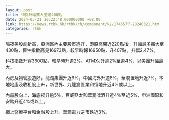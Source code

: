 ```yaml
---
layout: post
title: 恒指升幅擴大至逾400點
date: 2024-03-21 10:22:48.000000000 +08:00
link: https://news.rthk.hk/rthk/ch/component/k2/1745577-20240321.htm
categories: rthk
---
```


隔夜美股創新高，亞洲區內主要股市造好，港股高開近220點後，升幅最多擴大至430點，恒生指數高見16973點，較早時報16950點，升407點，升幅2.47%。

科技指數升穿3600點，較早時升逾2%。ATMXJ升逾2%至逾4%，以美團升幅最大。

內房及物管股造好，龍湖集團升近9%，中國海外升逾8%，華潤置地升近7%。本地地產及收租股上升，新世界、九龍倉置業和恒地升近4%或以上。

內需股向上，海底撈升逾5%，百威亞太和華潤啤酒升近4%至近5%，申洲國際和安踏升近4%或以上。

網上醫療平台和金融股上升。華潤電力逆市跌近3%。
